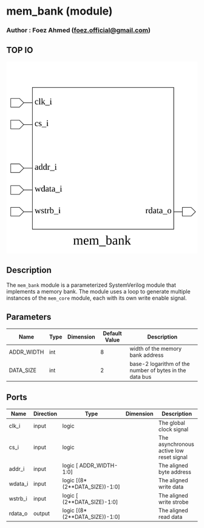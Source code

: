 # mem_bank (module)

### Author : Foez Ahmed (foez.official@gmail.com)

## TOP IO
<img src="./mem_bank_top.svg">

## Description

The `mem_bank` module is a parameterized SystemVerilog module that implements a memory bank. The
module uses a loop to generate multiple instances of the `mem_core` module, each with its own write
enable signal.

## Parameters
|Name|Type|Dimension|Default Value|Description|
|-|-|-|-|-|
|ADDR_WIDTH|int||8| width of the memory bank address|
|DATA_SIZE|int||2| base-2 logarithm of the number of bytes in the data bus|

## Ports
|Name|Direction|Type|Dimension|Description|
|-|-|-|-|-|
|clk_i|input|logic||The global clock signal|
|cs_i|input|logic||The asynchronous active low reset signal|
|addr_i|input|logic [ ADDR_WIDTH-1:0]||The aligned byte address|
|wdata_i|input|logic [(8*(2**DATA_SIZE))-1:0]||The aligned write data|
|wstrb_i|input|logic [ (2**DATA_SIZE)-1:0]||The aligned write strobe|
|rdata_o|output|logic [(8*(2**DATA_SIZE))-1:0]||The aligned read data|
